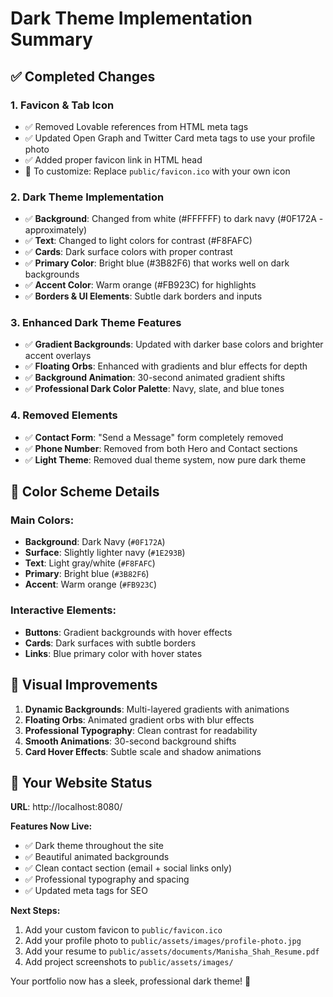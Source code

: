 # Dark Theme Implementation Summary

## ✅ Completed Changes

### 1. **Favicon & Tab Icon**
- ✅ Removed Lovable references from HTML meta tags
- ✅ Updated Open Graph and Twitter Card meta tags to use your profile photo
- ✅ Added proper favicon link in HTML head
- 📝 To customize: Replace `public/favicon.ico` with your own icon

### 2. **Dark Theme Implementation**
- ✅ **Background**: Changed from white (#FFFFFF) to dark navy (#0F172A - approximately)
- ✅ **Text**: Changed to light colors for contrast (#F8FAFC)
- ✅ **Cards**: Dark surface colors with proper contrast
- ✅ **Primary Color**: Bright blue (#3B82F6) that works well on dark backgrounds
- ✅ **Accent Color**: Warm orange (#FB923C) for highlights
- ✅ **Borders & UI Elements**: Subtle dark borders and inputs

### 3. **Enhanced Dark Theme Features**
- ✅ **Gradient Backgrounds**: Updated with darker base colors and brighter accent overlays
- ✅ **Floating Orbs**: Enhanced with gradients and blur effects for depth
- ✅ **Background Animation**: 30-second animated gradient shifts
- ✅ **Professional Dark Color Palette**: Navy, slate, and blue tones

### 4. **Removed Elements**
- ✅ **Contact Form**: "Send a Message" form completely removed
- ✅ **Phone Number**: Removed from both Hero and Contact sections
- ✅ **Light Theme**: Removed dual theme system, now pure dark theme

## 🎨 Color Scheme Details

### **Main Colors:**
- **Background**: Dark Navy (`#0F172A`)
- **Surface**: Slightly lighter navy (`#1E293B`) 
- **Text**: Light gray/white (`#F8FAFC`)
- **Primary**: Bright blue (`#3B82F6`)
- **Accent**: Warm orange (`#FB923C`)

### **Interactive Elements:**
- **Buttons**: Gradient backgrounds with hover effects
- **Cards**: Dark surfaces with subtle borders
- **Links**: Blue primary color with hover states

## 🌟 Visual Improvements

1. **Dynamic Backgrounds**: Multi-layered gradients with animations
2. **Floating Orbs**: Animated gradient orbs with blur effects  
3. **Professional Typography**: Clean contrast for readability
4. **Smooth Animations**: 30-second background shifts
5. **Card Hover Effects**: Subtle scale and shadow animations

## 🚀 Your Website Status

**URL**: http://localhost:8080/

**Features Now Live:**
- ✅ Dark theme throughout the site
- ✅ Beautiful animated backgrounds
- ✅ Clean contact section (email + social links only)
- ✅ Professional typography and spacing
- ✅ Updated meta tags for SEO

**Next Steps:**
1. Add your custom favicon to `public/favicon.ico`
2. Add your profile photo to `public/assets/images/profile-photo.jpg`
3. Add your resume to `public/assets/documents/Manisha_Shah_Resume.pdf`
4. Add project screenshots to `public/assets/images/`

Your portfolio now has a sleek, professional dark theme! 🎉
